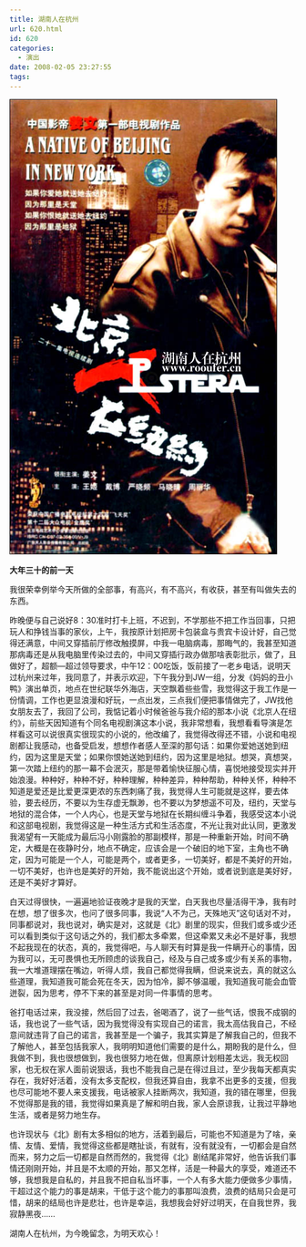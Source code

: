 ```yaml
---
title: 湖南人在杭州
url: 620.html
id: 620
categories:
  - 演出
date: 2008-02-05 23:27:55
tags:
---
```


![](/images/attachments/month_0802/u200825232730.jpg)  
  

**大年三十的前一天**

  
我很荣幸例举今天所做的全部事，有高兴，有不高兴，有收获，甚至有叫做失去的东西。  
  
昨晚便与自己说好8：30准时打卡上班，不迟到，不学那些不把工作当回事，只把玩人和挣钱当事的家伙，上午，我按原计划把房卡包装盒与贵宾卡设计好，自己觉得还满意，中间又穿插前厅修改触摸屏，中我一电脑病毒，那晦气的，我甚至知道那病毒还是从我电脑里传染过去的，中间又穿插行政办做那啥表彰批示，做了，且做好了，超额—超过领导要求，中午12：00吃饭，饭前接了一老乡电话，说明天过杭州来过年，我同意了，并表示欢迎，下午我分到JW一组，分发《妈妈的丑小鸭》演出单页，地点在世纪联华外海店，天空飘着些些雪，我觉得这于我工作是一份情调，工作也更显浪漫和好玩，一点出发，三点我们便把事情做完了，JW找他女朋友去了，我回了公司，我惦记着小时候爸爸与我介绍的那本小说《北京人在纽约》，前些天因知道有个同名电视剧演这本小说，我非常想看，我想看看导演是怎样看这可以说很真实很现实的小说的，他改编了，我觉得改得还不错，小说和电视剧都让我感动，也备受启发，想想作者感人至深的那句话：如果你爱她送她到纽约，因为这里是天堂；如果你恨她送她到纽约，因为这里是地狱。想哭，真想哭，第一次踏上纽约的那一幕不会泯灭，那是带着愉快征服心情，喜悦地接受现实并开始浪漫。种种好，种种不好，种种理解，种种差异，种种帮助，种种关怀，种种不知道是爱还是比爱更深更浓的东西刺痛了我，我觉得人生可能就是这样，要去体验，要去经历，不要以为生存虚无飘渺，也不要以为梦想遥不可及，纽约，天堂与地狱的混合体，一个人内心，也是天堂与地狱在长期纠缠斗争着，我感受这本小说和这部电视剧，我觉得这是一种生活方式和生活态度，不光让我对此认同，更激发我渴望有一天能成为最后冯小刚露脸的那副模样，那是一种重新开始，时间不确定，大概是在夜静时分，地点不确定，应该会是一个破旧的地下室，主角也不确定，因为可能是一个人，可能是两个，或者更多，一切美好，都是不美好的开始，一切不美好，也许也是美好的开始，我不能说出这个开始，或者说到底是美好好，还是不美好才算好。  
  
白天过得很快，一遍遍地验证夜晚才是我的天堂，白天我也尽量活得干净，我有时在想，想了很多次，也问了很多同事，我说“人不为己，天殊地灭”这句话对不对，同事都说对，我也说对，确实是对，这就是《北》剧里的现实，但我们或多或少还可以看到类似于这句话之外的，我们都太多牵累，但这牵累又未必不是好事，我想不起我现在的状态，真的，我觉得吧，与人聊天有时算是我一件瞒开心的事情，因为我可以，无可畏惧也无所顾虑的谈我自己，经及与自己或多或少有关系的事物，我一大堆道理摆在嘴边，听得人烦，我自己都觉得我瞒，但说来说去，真的就这么些道理，我知道我可能会死在冬天，因为怕冷，脚不够温暖，我知道我可能会血管迸裂，因为思考，停不下来的甚至是对同一件事情的思考。  
  
爸打电话过来，我没接，然后回了过去，爸喝酒了，说了一些气话，恨我不成钢的话，我也说了一些气话，因为我觉得没有实现自己的诺言，我太高估我自己，不经意间就违背了自己的诺言，我甚至是一个骗子，我其实算是了解我自己的，但我不了解他人，甚至包括我家人，我明明知道他们需要的是什么，期盼我的是什么，但我做不到，我也很想做到，我也很努力地在做，但离原计划相差太远，我无权回家，也无权在家人面前说狠话，我也不能我自己是在得过且过，至少我每天都真实存在，我好好活着，没有太多支配权，但我还算自由，我拿不出更多的支援，但我也尽可能地不要人来支援我，电话被家人挂断两次，我知道，我的错在哪里，但我不觉得那是我的错，我觉得如果真是了解和明白我，家人会原谅我，让我过平静地生活，或者是努力地生存。  
  
也许现状与《北》剧有太多相似的地方，活着到最后，可能也不知道是为了啥，亲情、友情、爱情，我觉得这些都是瞎扯谈，有就有，没有就没有，一切都会是自然而来，努力之后一切都是自然而然的，我觉得《北》剧结尾非常好，他告诉我们事情还刚刚开始，并且是不太顺的开始，那又怎样，活是一种最大的享受，难道还不够，我想我是自私的，并且我不把自私当坏事，一个人有多大能力便做多少事情，干超过这个能力的事是胡来，干低于这个能力的事那叫浪费，浪费的结局只会是可惜，胡来的结局也许是悲壮，也许是幸运，我想我会好好过明天，在自我世界，我寂静黑夜……  
  
湖南人在杭州，为今晚留念，为明天欢心！